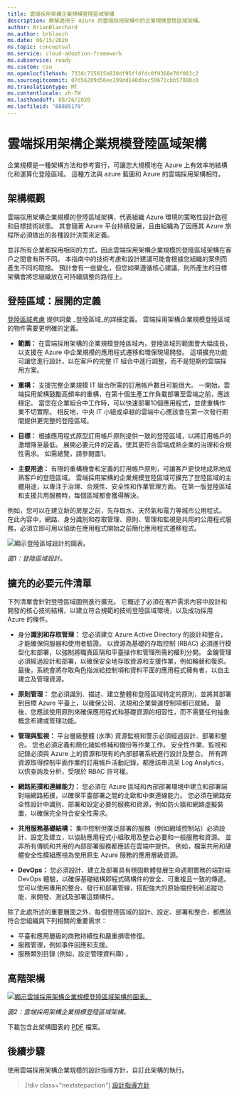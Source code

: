 ```yaml
---
title: 雲端採用架構企業規模登陸區域架構
description: 瞭解適用于 Azure 的雲端採用架構中的企業規模登陸區域架構。
author: BrianBlanchard
ms.author: brblanch
ms.date: 06/15/2020
ms.topic: conceptual
ms.service: cloud-adoption-framework
ms.subservice: ready
ms.custom: csu
ms.openlocfilehash: 7338c715015b838df95ffdfdc0f9368e70f083c2
ms.sourcegitcommit: 07d56209d56ee199dd148dbac59671cbb57880c0
ms.translationtype: MT
ms.contentlocale: zh-TW
ms.lasthandoff: 08/26/2020
ms.locfileid: "88885179"
---
```

# <a name="cloud-adoption-framework-enterprise-scale-landing-zone-architecture"></a>雲端採用架構企業規模登陸區域架構

企業規模是一種架構方法和參考實行，可讓您大規模地在 Azure 上有效率地結構化和運算化登陸區域。 這種方法與 azure 藍圖和 Azure 的雲端採用架構相符。

## <a name="architecture-overview"></a>架構概觀

雲端採用架構企業規模的登陸區域架構，代表組織 Azure 環境的策略性設計路徑和目標技術狀態。 其會隨著 Azure 平台持續發展，且由組織為了因應其 Azure 旅程所必須做出的各種設計決策來定義。

並非所有企業都採用相同的方式，因此雲端採用架構企業規模的登陸區域架構在客戶之間會有所不同。 本指南中的技術考慮和設計建議可能會根據您組織的案例而產生不同的取捨。 預計會有一些變化，但您如果遵循核心建議，則所產生的目標架構會將您組織放在可持續調整的路徑上。

## <a name="landing-zone-expanded-definition"></a>登陸區域：展開的定義

[登陸區域考慮](../../ready/considerations/index.md) 提供詞彙 _登陸區域_的詳細定義。 雲端採用架構企業規模登陸區域的物件需要更明確的定義。

- **範圍：** 在雲端採用架構的企業規模登陸區域內，登陸區域的範圍會大幅成長，以支援在 Azure 中企業規模的應用程式遷移和環保現場開發。 這項擴充功能可讓您進行設計，以在客戶的完整 IT 組合中進行調整，而不是短期的雲端採用方案。

- **重構：** 支援完整企業規模 IT 組合所需的訂用帳戶數目可能很大。 一開始，雲端採用架構鼓勵高頻率的重構，在第十個生產工作負載部署至雲端之前，應該穩定。 當您在企業組合中工作時，可以快速部署10個應用程式，並使重構作業不切實際。 相反地，中央 IT 小組或卓越的雲端中心應該會在第一次發行期間提供更完整的登陸區域。

- **目標：** 根據應用程式原型訂用帳戶原則提供一致的登陸區域，以將訂用帳戶的激增降至最低。 展開必要元件的定義，使其更符合雲端成熟企業的治理和合規性需求。 如需總覽，請參閱圖1。

- **主要用途：** 有限的重構機會和定義的訂用帳戶原則，可讓客戶更快地成熟地成熟客戶的登陸區域。 雲端採用架構的企業規模登陸區域可擴充了登陸區域的主體用途，以專注于治理、合規性、安全性和作業管理方面。 在第一版登陸區域和支援共用服務時，每個區域都會獲得解決。

例如，您可以在建立新的房屋之前，先存取水、天然氣和電力等城市公用程式。 在此內容中，網路、身分識別和存取管理、原則、管理和監視是共用的公用程式服務，必須立即可用以協助在應用程式開始之前簡化應用程式遷移程式。

![顯示登陸區域設計的圖表。](./media/lz-design.png)

_圖1：登陸區域設計。_

## <a name="expanded-list-of-requisite-components"></a>擴充的必要元件清單

下列清單會針對登陸區域圖例進行擴充。 它概述了必須在客戶需求內容中設計和開發的核心技術結構，以建立符合規範的技術登陸區域環境，以及成功採用 Azure 的條件。

- 身分**識別和存取管理：** 您必須建立 Azure Active Directory 的設計和整合，才能確保伺服器和使用者驗證。 以資源為基礎的存取控制 (RBAC) 必須進行模型化和部署，以強制將職責區隔和平臺操作和管理所需的權利分開。 金鑰管理必須經過設計和部署，以確保安全地存取資源和支援作業，例如輪替和復原。 最後，系統會將存取角色指派給控制項和資料平面的應用程式擁有者，以自主建立及管理資源。

- **原則管理：** 您必須識別、描述、建立整體和登陸區域特定的原則，並將其部署到目標 Azure 平臺上，以確保公司、法規和企業營運控制項都已就緒。 最後，您應該使用原則來確保應用程式和基礎資源的相容性，而不需要任何抽象概念布建或管理功能。

- **管理與監視：** 平台層級整體 (水準) 資源監視和警示必須經過設計、部署和整合。 您也必須定義和簡化諸如修補和備份等作業工作。 安全性作業、監視和記錄必須與 Azure 上的資源和現有的內部部署系統進行設計及整合。 所有跨資源取得控制平面作業的訂用帳戶活動記錄，都應該串流至 Log Analytics，以供查詢及分析，受限於 RBAC 許可權。

- **網路拓撲和連線能力：** 您必須在 Azure 區域和內部部署環境中建立和部署端對端網路拓撲，以確保平臺部署之間的北歐和中東連線能力。 您必須在網路安全性設計中識別、部署和設定必要的服務和資源，例如防火牆和網路虛擬裝置，以確保完全符合安全性需求。

- **共用服務基礎結構：** 集中控制但廣泛部署的服務（例如網域控制站）必須設計、設定及建立，以協助應用程式小組取用及整合必要和一般服務和資源。 並非所有傳統和共用的內部部署服務都應該在雲端中提供。 例如，檔案共用和硬體安全性模組應視為使用原生 Azure 服務的應用層級資源。

- **DevOps：** 您必須設計、建立及部署具有穩固軟體發展生命週期實務的端對端 DevOps 體驗，以確保基礎結構即程式碼構件的安全、可重複且一致的傳遞。 您可以使用專用的整合、發行和部署管線，搭配強大的原始檔控制和追蹤功能，來開發、測試及部署這類構件。

除了此處所述的重要層面之外，每個登陸區域的設計、設定、部署和整合，都應該符合您組織與下列相關的重要需求：

- 平臺和應用層級的商務持續性和嚴重損壞修復。
- 服務管理，例如事件回應和支援。
- 服務類別目錄 (例如，設定管理資料庫) 。

## <a name="high-level-architecture"></a>高階架構

[![顯示雲端採用架構企業規模登陸區域架構的圖表。](./media/ns-arch-inline.png)](./media/ns-arch-expanded.png#lightbox)

_圖2：雲端採用架構企業規模登陸區域架構。_

下載包含此架構圖表的 [PDF](https://raw.githubusercontent.com/microsoft/CloudAdoptionFramework/master/ready/enterprise-scale-architecture.pdf) 檔案。

## <a name="next-steps"></a>後續步驟

使用雲端採用架構企業規模的設計指導方針，自訂此架構的執行。

> [!div class="nextstepaction"]
> [設計指導方針](./design-guidelines.md)
